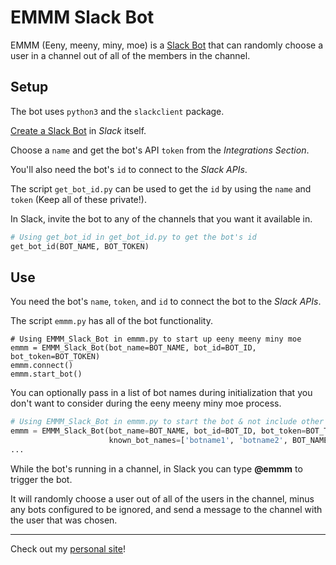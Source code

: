 # EMMM Slack Bot

EMMM (Eeny, meeny, miny, moe) is a [Slack Bot](https://api.slack.com/bot-users) that can randomly choose a user in a channel out of all of the members in the channel.

## Setup

The bot uses `python3` and the `slackclient` package.

[Create a Slack Bot](https://api.slack.com/custom-integrations) in *Slack* itself.

Choose a `name` and get the bot's API `token` from the *Integrations Section*.

You'll also need the bot's `id` to connect to the *Slack APIs*.

The script `get_bot_id.py` can be used to get the `id` by using the `name` and `token` (Keep all of these private!).

In Slack, invite the bot to any of the channels that you want it available in.

```python
# Using get_bot_id in get_bot_id.py to get the bot's id
get_bot_id(BOT_NAME, BOT_TOKEN)
```

## Use

You need the bot's `name`, `token`, and `id` to connect the bot to the *Slack APIs*.

The script `emmm.py` has all of the bot functionality.

```
# Using EMMM_Slack_Bot in emmm.py to start up eeny meeny miny moe
emmm = EMMM_Slack_Bot(bot_name=BOT_NAME, bot_id=BOT_ID, bot_token=BOT_TOKEN)
emmm.connect()
emmm.start_bot()
```

You can optionally pass in a list of bot names during initialization that you don't want to consider during the eeny meeny miny moe process.

```python
# Using EMMM_Slack_Bot in emmm.py to start the bot & not include other bots in responses
emmm = EMMM_Slack_Bot(bot_name=BOT_NAME, bot_id=BOT_ID, bot_token=BOT_TOKEN,
                      known_bot_names=['botname1', 'botname2', BOT_NAME])
...
```

While the bot's running in a channel, in Slack you can type **@emmm** to trigger the bot.

It will randomly choose a user out of all of the users in the channel, minus any bots configured to be ignored, and send a message to the channel with the user that was chosen.

---

Check out my [personal site](https://andrewboutin.com)!
